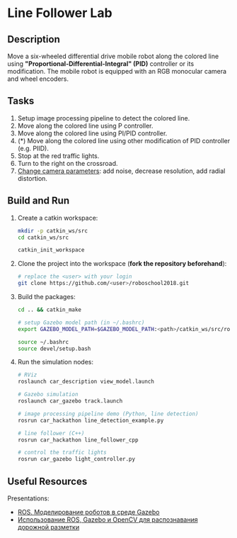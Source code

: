 # Line Follower Lab

## Description

Move a six-wheeled differential drive mobile robot along the colored line using **"Proportional-Differential-Integral" (PID)** controller or its modification. The mobile robot is equipped with an RGB monocular camera and wheel encoders.

## Tasks

1. Setup image processing pipeline to detect the colored line.
2. Move along the colored line using P controller.
3. Move along the colored line using PI/PID controller.
4. (*) Move along the colored line using other modification of PID controller (e.g. PIID).
5. Stop at the red traffic lights.
6. Turn to the right on the crossroad.
7. [Change camera parameters](car_description/urdf/camera.xacro): add noise, decrease resolution, add radial distortion.

## Build and Run

1. Create a catkin workspace:

   ```bash
   mkdir -p catkin_ws/src
   cd catkin_ws/src
   
   catkin_init_workspace
   ```

2. Clone the project into the workspace (**fork the repository beforehand**):

   ```bash
   # replace the <user> with your login
   git clone https://github.com/<user>/roboschool2018.git
   ```

3. Build the packages:

   ```bash
   cd .. && catkin_make
   
   # setup Gazebo model path (in ~/.bashrc)
   export GAZEBO_MODEL_PATH=$GAZEBO_MODEL_PATH:<path>/catkin_ws/src/roboschool2018/car_gazebo/models
   
   source ~/.bashrc
   source devel/setup.bash
   ```

4. Run the simulation nodes:

   ```bash
   # RViz
   roslaunch car_description view_model.launch
   
   # Gazebo simulation
   roslaunch car_gazebo track.launch
   
   # image processing pipeline demo (Python, line detection)
   rosrun car_hackathon line_detection_example.py
   
   # line follower (C++)
   rosrun car_hackathon line_follower_cpp
   
   # control the traffic lights
   rosrun car_gazebo light_controller.py
   ```

## Useful Resources

Presentations:

- [ROS. Моделирование роботов в среде Gazebo](ROS_Gazebo.pdf)
 - [Использование ROS, Gazebo и OpenCV для распознавания дорожной разметки](ROS_Gazebo_OpenCV.pdf)

